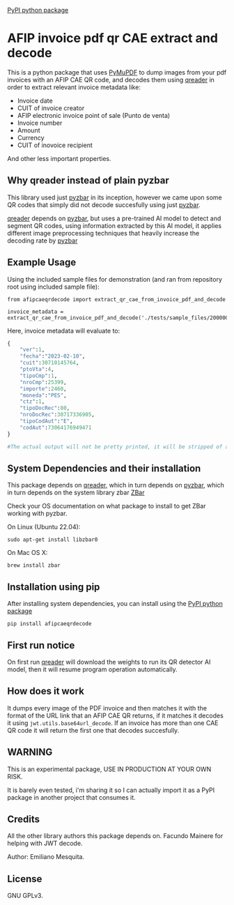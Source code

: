 [PyPI python package](https://pypi.org/project/afipcaeqrdecode/)

# AFIP invoice pdf qr CAE extract and decode

This is a python package that uses [PyMuPDF](https://pypi.org/project/PyMuPDF/) to dump images from your pdf invoices with an AFIP CAE QR code, and decodes them using [qreader](https://pypi.org/project/qreader/) in order to extract relevant invoice metadata like:

- Invoice date
- CUIT of invoice creator
- AFIP electronic invoice point of sale (Punto de venta)
- Invoice number
- Amount
- Currency
- CUIT of inovoice recipient

And other less important properties.

## Why qreader instead of plain pyzbar

This library used just [pyzbar](https://pypi.org/project/pyzbar/) in its inception, however we came upon some QR codes that simply did not decode succesfully using just [pyzbar](https://pypi.org/project/pyzbar/).

[qreader](https://pypi.org/project/qreader/) depends on [pyzbar](https://pypi.org/project/pyzbar/), but uses a pre-trained AI model to detect and segment QR codes, using information extracted by this AI model, it applies different image preprocessing techniques that heavily increase the decoding rate by [pyzbar](https://pypi.org/project/pyzbar/)

## Example Usage

Using the included sample files for demonstration (and ran from repository root using included sample file):

```
from afipcaeqrdecode import extract_qr_cae_from_invoice_pdf_and_decode

invoice_metadata = extract_qr_cae_from_invoice_pdf_and_decode('./tests/sample_files/2000005044986390.pdf')
```

Here, invoice metadata will evaluate to:

```python
{
    "ver":1,
    "fecha":"2023-02-10",
    "cuit":30710145764,
    "ptoVta":4,
    "tipoCmp":1,
    "nroCmp":25399,
    "importe":2460,
    "moneda":"PES",
    "ctz":1,
    "tipoDocRec":80,
    "nroDocRec":30717336905,
    "tipoCodAut":"E",
    "codAut":73064176949471
}

#The actual output will not be pretty printed, it will be stripped of all whitespace and formatting characters
```

## System Dependencies and their installation

This package depends on [qreader](https://pypi.org/project/qreader/), which in turn depends on [pyzbar](https://pypi.org/project/pyzbar/), which in turn depends on the system library zbar [ZBar](https://zbar.sourceforge.net/)

Check your OS documentation on what package to install to get ZBar working with pyzbar.

On Linux (Ubuntu 22.04):

`sudo apt-get install libzbar0`


On Mac OS X:

`brew install zbar`

## Installation using pip

After installing system dependencies, you can install using the [PyPI python package](https://pypi.org/project/afipcaeqrdecode/)

`pip install afipcaeqrdecode`

## First run notice

On first run [qreader](https://pypi.org/project/qreader/) will download the weights to run its QR detector AI model, then it will resume program operation automatically.

## How does it work

It dumps every image of the PDF invoice and then matches it with the format of the URL link that an AFIP CAE QR returns, if it matches it decodes it using `jwt.utils.base64url_decode`. If an invoice has more than one CAE QR code it will return the first one that decodes succesfully.

## WARNING

This is an experimental package, USE IN PRODUCTION AT YOUR OWN RISK.

It is barely even tested, i'm sharing it so I can actually import it as a PyPI package in another project that consumes it.

## Credits

All the other library authors this package depends on.
Facundo Mainere for helping with JWT decode.

Author: Emiliano Mesquita.

## License

GNU GPLv3.

